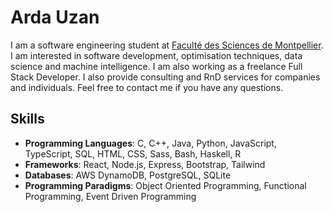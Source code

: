# Arda Uzan

I am a software engineering student at [Faculté des Sciences de Montpellier](https://sciences.edu.umontpellier.fr/). I am interested in software development, optimisation techniques, data science and machine intelligence. I am also working as a freelance Full Stack Developer. I also provide consulting and RnD services for companies and individuals. Feel free to contact me if you have any questions.

## Skills

- **Programming Languages**: C, C++, Java, Python, JavaScript, TypeScript, SQL, HTML, CSS,  Sass, Bash, Haskell, R
- **Frameworks**: React, Node.js, Express, Bootstrap, Tailwind
- **Databases**: AWS DynamoDB, PostgreSQL, SQLite
- **Programming Paradigms**: Object Oriented Programming, Functional Programming, Event Driven Programming
